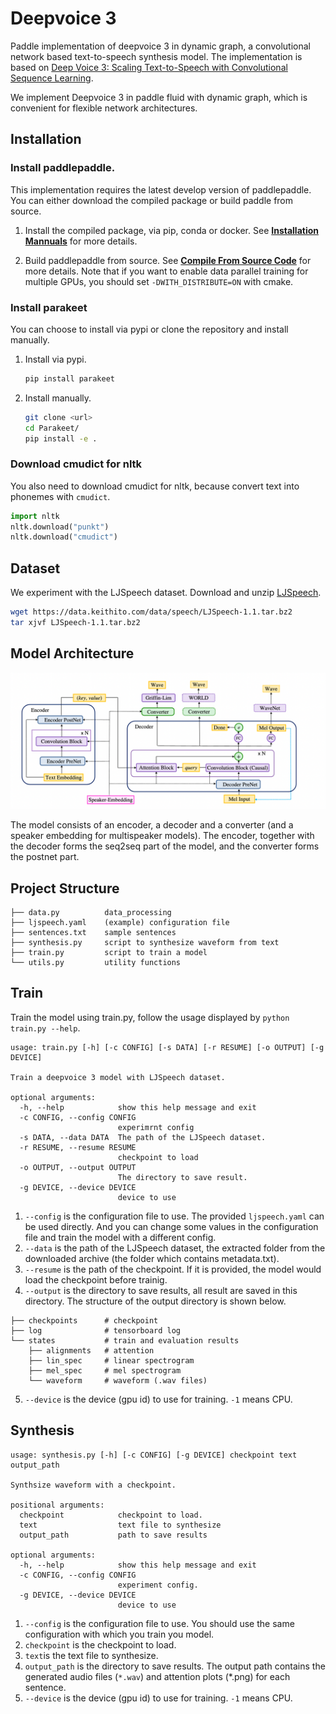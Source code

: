 # Deepvoice 3 

Paddle implementation of deepvoice 3 in dynamic graph, a convolutional network based text-to-speech synthesis model. The implementation is based on [Deep Voice 3: Scaling Text-to-Speech with Convolutional Sequence Learning](https://arxiv.org/abs/1710.07654).

We implement Deepvoice 3 in paddle fluid with dynamic graph, which is convenient for flexible network architectures.

## Installation

### Install paddlepaddle. 
This implementation requires the latest develop version of paddlepaddle. You can either download the compiled package or build paddle from source.

1. Install the compiled package, via pip, conda or docker. See [**Installation Mannuals**](https://www.paddlepaddle.org.cn/documentation/docs/en/beginners_guide/install/index_en.html) for more details.

2. Build paddlepaddle from source. See [**Compile From Source Code**](https://www.paddlepaddle.org.cn/documentation/docs/en/beginners_guide/install/compile/fromsource_en.html) for more details. Note that if you want to enable data parallel training for multiple GPUs, you should set `-DWITH_DISTRIBUTE=ON` with cmake.

### Install parakeet
You can choose to install via pypi or clone the repository and install manually.

1. Install via pypi.
   ```bash
   pip install parakeet
   ```

2. Install manually.
   ```bash
   git clone <url>
   cd Parakeet/
   pip install -e .
   ```

### Download cmudict for nltk
You also need to download cmudict for nltk, because convert text into phonemes with `cmudict`.

```python
import nltk
nltk.download("punkt")
nltk.download("cmudict")
```

## Dataset

We experiment with the LJSpeech dataset. Download and unzip [LJSpeech](https://keithito.com/LJ-Speech-Dataset/).

```bash
wget https://data.keithito.com/data/speech/LJSpeech-1.1.tar.bz2
tar xjvf LJSpeech-1.1.tar.bz2
```

## Model Architecture

![DeepVoice3 model architecture](./images/model_architecture.png)

The model consists of an encoder, a decoder and a converter (and a speaker embedding for multispeaker models). The encoder, together with the decoder forms the seq2seq part of the model, and the converter forms the postnet part.

## Project Structure

```text
├── data.py          data_processing 
├── ljspeech.yaml    (example) configuration file
├── sentences.txt    sample sentences
├── synthesis.py     script to synthesize waveform from text
├── train.py         script to train a model
└── utils.py         utility functions
```

## Train

Train the model using train.py, follow the usage displayed by `python train.py --help`.

```text
usage: train.py [-h] [-c CONFIG] [-s DATA] [-r RESUME] [-o OUTPUT] [-g DEVICE]

Train a deepvoice 3 model with LJSpeech dataset.

optional arguments:
  -h, --help            show this help message and exit
  -c CONFIG, --config CONFIG
                        experimrnt config
  -s DATA, --data DATA  The path of the LJSpeech dataset.
  -r RESUME, --resume RESUME
                        checkpoint to load
  -o OUTPUT, --output OUTPUT
                        The directory to save result.
  -g DEVICE, --device DEVICE
                        device to use
``` 

1. `--config` is the configuration file to use. The provided `ljspeech.yaml` can be used directly. And you can change some values in the configuration file and train the model with a different config.
2. `--data` is the path of the LJSpeech dataset, the extracted folder from the downloaded archive (the folder which contains metadata.txt).
3. `--resume` is the path of the checkpoint. If it is provided, the model would load the checkpoint before trainig.
4. `--output` is the directory to save results, all result are saved in this directory. The structure of the output directory is shown below.

```text
├── checkpoints      # checkpoint
├── log              # tensorboard log
└── states           # train and evaluation results
    ├── alignments   # attention 
    ├── lin_spec     # linear spectrogram
    ├── mel_spec     # mel spectrogram
    └── waveform     # waveform (.wav files)
```

5. `--device` is the device (gpu id) to use for training. `-1` means CPU.

## Synthesis
```text
usage: synthesis.py [-h] [-c CONFIG] [-g DEVICE] checkpoint text output_path

Synthsize waveform with a checkpoint.

positional arguments:
  checkpoint            checkpoint to load.
  text                  text file to synthesize
  output_path           path to save results

optional arguments:
  -h, --help            show this help message and exit
  -c CONFIG, --config CONFIG
                        experiment config.
  -g DEVICE, --device DEVICE
                        device to use
```

1. `--config` is the configuration file to use. You should use the same configuration with which you train you model.
2. `checkpoint` is the checkpoint to load.
3. `text`is the text file to synthesize.
4. `output_path` is the directory to save results. The output path contains the generated audio files (`*.wav`) and attention plots (*.png) for each sentence.
5. `--device` is the device (gpu id) to use for training. `-1` means CPU.

